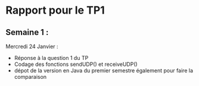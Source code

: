 # Rapport pour le TP1

## Semaine 1 :
Mercredi 24 Janvier :
- Réponse à la question 1 du TP
- Codage des fonctions sendUDP() et receiveUDP()
- dépot de la version en Java du premier semestre également pour faire la comparaison
